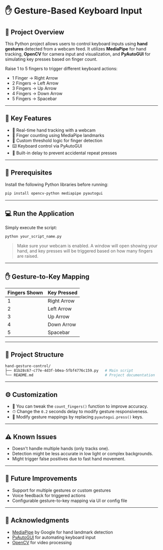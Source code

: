 # ✋ Gesture-Based Keyboard Input

## 🧾 Project Overview

This Python project allows users to control keyboard inputs using **hand gestures** detected from a webcam feed. It utilizes **MediaPipe** for hand tracking, **OpenCV** for camera input and visualization, and **PyAutoGUI** for simulating key presses based on finger count.

Raise 1 to 5 fingers to trigger different keyboard actions:
- 1 Finger → Right Arrow
- 2 Fingers → Left Arrow
- 3 Fingers → Up Arrow
- 4 Fingers → Down Arrow
- 5 Fingers → Spacebar

---

## 🚀 Key Features

- 🎥 Real-time hand tracking with a webcam
- 🤚 Finger counting using MediaPipe landmarks
- 🧠 Custom threshold logic for finger detection
- ⌨️ Keyboard control via PyAutoGUI
- 🧪 Built-in delay to prevent accidental repeat presses

---

## 🧰 Prerequisites

Install the following Python libraries before running:

```bash
pip install opencv-python mediapipe pyautogui
```

---

## 💻 Run the Application

Simply execute the script:

```bash
python your_script_name.py
```

> Make sure your webcam is enabled. A window will open showing your hand, and key presses will be triggered based on how many fingers are raised.

---

## ✋ Gesture-to-Key Mapping

| Fingers Shown | Key Pressed  |
|---------------|--------------|
| 1             | Right Arrow  |
| 2             | Left Arrow   |
| 3             | Up Arrow     |
| 4             | Down Arrow   |
| 5             | Spacebar     |

---

## 📁 Project Structure

```bash
hand-gesture-control/
├── 81b28c67-c77e-4d3f-b0ea-5fbf4776c159.py   # Main script
└── README.md                                 # Project documentation
```

---

## ⚙️ Customization

- 🧠 You can tweak the `count_fingers()` function to improve accuracy.
- ⏱ Change the `0.2` seconds delay to modify gesture responsiveness.
- 🎯 Modify gesture mappings by replacing `pyautogui.press()` keys.

---

## ⚠️ Known Issues

- Doesn't handle multiple hands (only tracks one).
- Detection might be less accurate in low light or complex backgrounds.
- Might trigger false positives due to fast hand movement.

---

## 🌱 Future Improvements

- Support for multiple gestures or custom gestures
- Voice feedback for triggered actions
- Configurable gesture-to-key mapping via UI or config file

---

## 🙏 Acknowledgments

- [MediaPipe](https://google.github.io/mediapipe/) by Google for hand landmark detection  
- [PyAutoGUI](https://pyautogui.readthedocs.io/) for automating keyboard input  
- [OpenCV](https://opencv.org/) for video processing  
